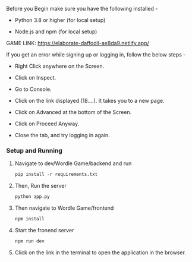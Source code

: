 Before you Begin make sure you have the following installed - 

  - Python 3.8 or higher (for local setup)
  
  - Node.js and npm (for local setup)

GAME LINK: https://elaborate-daffodil-ae8da9.netlify.app/ 

If you get an error while signing up or logging in, follow the below steps -

   - Right Click anywhere on the Screen.

   - Click on Inspect.

   - Go to Console.

   - Click on the link displayed (18....). It takes you to a new page.

   - Click on Advanced at the bottom of the Screen.
   
   - Click on Proceed Anyway.

   - Close the tab, and try logging in again.


### **Setup and Running**

1. Navigate to dev/Wordle Game/backend and run
   ```python
   pip install -r requirements.txt
   ```

2. Then, Run the server
   ```python
   python app.py
   ```

3. Then navigate to Wordle Game/frontend
   ```javascript
   npm install
   ```

4. Start the fronend server
   ```javascript
   npm run dev
   ```

5. Click on the link in the terminal to open the application in the browser.
